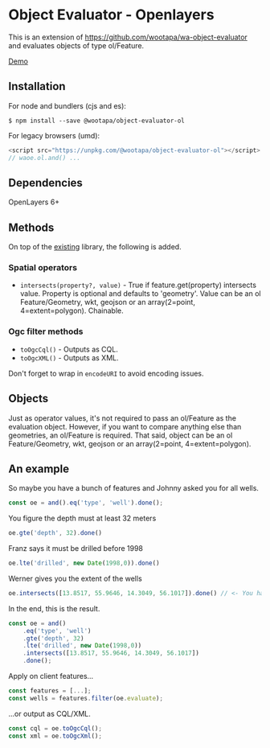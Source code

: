 # Object Evaluator - Openlayers
This is an extension of https://github.com/wootapa/wa-object-evaluator and evaluates objects of type ol/Feature.

[Demo](https://i5u5c.csb.app/)

## Installation

For node and bundlers (cjs and es):
```shell
$ npm install --save @wootapa/object-evaluator-ol
```

For legacy browsers (umd):
```javascript
<script src="https://unpkg.com/@wootapa/object-evaluator-ol"></script>
// waoe.ol.and() ...
```

## Dependencies
OpenLayers 6+

## Methods
On top of the [existing](https://github.com/wootapa/wa-object-evaluator/blob/master/README.md) library, the following is added.

### Spatial operators
* `intersects(property?, value)` - True if feature.get(property) intersects value. Property is optional and defaults to 'geometry'. Value can be an ol Feature/Geometry, wkt, geojson or an array(2=point, 4=extent=polygon). Chainable.


### Ogc filter methods
* `toOgcCql()` - Outputs as CQL.
* `toOgcXML()` - Outputs as XML.

Don't forget to wrap in  `encodeURI` to avoid encoding issues.

## Objects
Just as operator values, it's not required to pass an ol/Feature as the evaluation object. However, if you want to compare anything else than geometries, an ol/Feature is required. That said, object can be an ol Feature/Geometry, wkt, geojson or an array(2=point, 4=extent=polygon).

## An example
So maybe you have a bunch of features and Johnny asked you for all wells.
```javascript
const oe = and().eq('type', 'well').done();
```
You figure the depth must at least 32 meters
```javascript
oe.gte('depth', 32).done()
```
Franz says it must be drilled before 1998 
```javascript
oe.lte('drilled', new Date(1998,0)).done()
```
Werner gives you the extent of the wells
```javascript
oe.intersects([13.8517, 55.9646, 14.3049, 56.1017]).done() // <- You have options here. See Objects above.
```
In the end, this is the result.
```javascript
const oe = and()
    .eq('type', 'well')
    .gte('depth', 32)
    .lte('drilled', new Date(1998,0))
    .intersects([13.8517, 55.9646, 14.3049, 56.1017])
    .done();
```
Apply on client features...
```javascript
const features = [...];
const wells = features.filter(oe.evaluate);
```
...or output as CQL/XML.
```javascript
const cql = oe.toOgcCql();
const xml = oe.toOgcXml();
```

